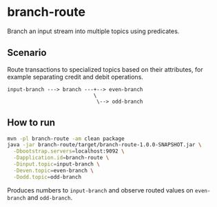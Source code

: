# branch-route

Branch an input stream into multiple topics using predicates.

## Scenario

Route transactions to specialized topics based on their attributes, for example separating credit and debit operations.

```
input-branch ---> branch ---+--> even-branch
                            \
                             \--> odd-branch
```

## How to run

```bash
mvn -pl branch-route -am clean package
java -jar branch-route/target/branch-route-1.0.0-SNAPSHOT.jar \
  -Dbootstrap.servers=localhost:9092 \
  -Dapplication.id=branch-route \
  -Dinput.topic=input-branch \
  -Deven.topic=even-branch \
  -Dodd.topic=odd-branch
```

Produces numbers to `input-branch` and observe routed values on `even-branch` and `odd-branch`.

